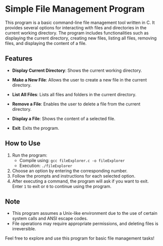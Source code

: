 # Simple File Management Program

This program is a basic command-line file management tool written in C. It provides several options for interacting with files and directories in the current working directory. The program includes functionalities such as displaying the current directory, creating new files, listing all files, removing files, and displaying the content of a file.

## Features
- **Display Current Directory**: Shows the current working directory.

- **Make a New File**: Allows the user to create a new file in the current directory.

- **List All Files**: Lists all files and folders in the current directory.

- **Remove a File**: Enables the user to delete a file from the current directory.

- **Display a File**: Shows the content of a selected file.

- **Exit**: Exits the program.

## How to Use
1. Run the program:
    - Compile using: `gcc fileExplorer.c -o fileExplorer`
    - Execution: `./fileExplorer `
2. Choose an option by entering the corresponding number.
3. Follow the prompts and instructions for each selected option.
4. After executing a command, the program will ask if you want to exit. Enter `1` to exit or `0` to continue using the program.


## Note
- This program assumes a Unix-like environment due to the use of certain system calls and ANSI escape codes.
- File operations may require appropriate permissions, and deleting files is irreversible.

Feel free to explore and use this program for basic file management tasks!